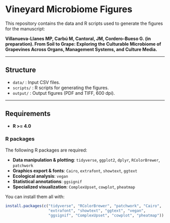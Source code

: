 # Vineyard Microbiome Figures

This repository contains the data and R scripts used to generate the figures for the manuscript:

**Villanueva-Llanes MP, Carbú M, Cantoral, JM, Cordero-Bueso G. (in preparation). From Soil to Grape: Exploring the Culturable Microbiome of Grapevines Across Organs, Management Systems, and Culture Media.**

---

## Structure

- `data/` : Input CSV files.  
- `scripts/` : R scripts for generating the figures.  
- `output/` : Output figures (PDF and TIFF, 600 dpi).  

---

## Requirements

- **R >= 4.0**

### R packages
The following R packages are required:  

- **Data manipulation & plotting**: `tidyverse`, `ggplot2`, `dplyr`, `RColorBrewer`, `patchwork`  
- **Graphics export & fonts**: `Cairo`, `extrafont`, `showtext`, `ggtext`  
- **Ecological analysis**: `vegan`  
- **Statistical annotations**: `ggsignif`  
- **Specialized visualization**: `ComplexUpset`, `cowplot`, `pheatmap`  

You can install them all with:  
```r
install.packages(c("tidyverse", "RColorBrewer", "patchwork", "Cairo",
                   "extrafont", "showtext", "ggtext", "vegan",
                   "ggsignif", "ComplexUpset", "cowplot", "pheatmap"))
